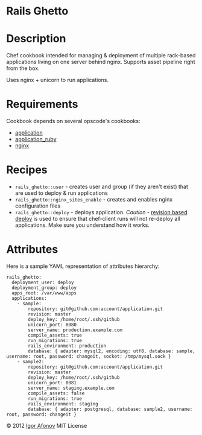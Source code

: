 # Rails Ghetto

Description
===========

Chef cookbook intended for managing & deployment of multiple rack-based applications living on one server behind nginx. Supports asset pipeline right from the box.

Uses nginx + unicorn to run applications.

Requirements
============

Cookbook depends on several opscode's cookbooks:

* [application](https://github.com/opscode-cookbooks/application)
* [application_ruby](https://github.com/opscode-cookbooks/application_ruby)
* [nginx](https://github.com/opscode-cookbooks/nginx)

Recipes
=======

* `rails_ghetto::user` - creates user and group (if they aren't exist) that are used to deploy & run applications
* `rails_ghetto::nginx_sites_enable` - creates and enables nginx configuration files 
* `rails_ghetto::deploy` - deploys application. *Caution* - [revision based deploy](http://wiki.opscode.com/display/chef/Deploy+Resource#DeployResource-DeployResource) is used to ensure that chef-client runs will not re-deploy all applications. Make sure you understand how it works.

Attributes
==========

Here is a sample YAML representation of attributes hierarchy:

    rails_ghetto:
      deployment_user: deploy
      deployment_group: deploy
      apps_root: /var/www/apps
      applications:
        - sample:
            repository: git@github.com:account/application.git
            revision: master
            deploy_key: /home/root/.ssh/github
            unicorn_port: 8080
            server_name: production.example.com
            compile_assets: true
            run_migrations: true
            rails_environment: production
            database: { adapter: mysql2, encoding: utf8, database: sample, username: root, password: changeit, socket: /tmp/mysql.sock }
        - sample2:
            repository: git@github.com:account/application.git
            revision: master
            deploy_key: /home/root/.ssh/github
            unicorn_port: 8081
            server_name: staging.example.com
            compile_assets: false
            run_migrations: true
            rails_environment: staging
            database: { adapter: postgresql, database: sample2, username: root, password: changeit }


© 2012 [Igor Afonov](https://iafonov.github.com) MIT License
